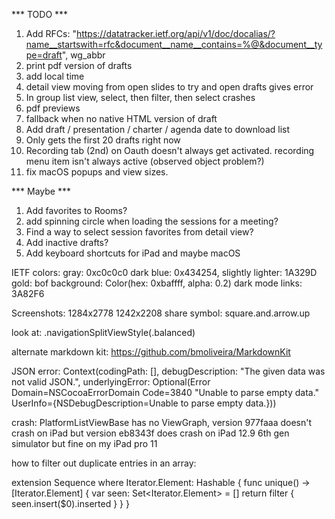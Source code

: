 *** TODO ***

1. Add RFCs: "https://datatracker.ietf.org/api/v1/doc/docalias/?name__startswith=rfc&document__name__contains=%@&document__type=draft", wg_abbr
2. print pdf version of drafts
3. add local time
4. detail view moving from open slides to try and open drafts gives error
5. In group list view, select, then filter, then select crashes
6. pdf previews
7. fallback when no native HTML version of draft
8. Add draft / presentation / charter / agenda date to download list
9. Only gets the first 20 drafts right now
10. Recording tab (2nd) on Oauth doesn't always get activated.
    recording menu item isn't always active (observed object problem?)
11. fix macOS popups and view sizes.

*** Maybe ***

1. Add favorites to Rooms?
2. add spinning circle when loading the sessions for a meeting?
3. Find a way to select session favorites from detail view?
4. Add inactive drafts?
5. Add keyboard shortcuts for iPad and maybe macOS


IETF colors:
	gray: 0xc0c0c0
	dark blue: 0x434254, slightly lighter: 1A329D
	gold: 
	bof background: Color(hex: 0xbaffff, alpha: 0.2)
	dark mode links: 3A82F6

Screenshots:
	1284x2778
	1242x2208
share symbol: square.and.arrow.up

look at: .navigationSplitViewStyle(.balanced)

alternate markdown kit:
https://github.com/bmoliveira/MarkdownKit

JSON error:
Context(codingPath: [], debugDescription: "The given data was not valid JSON.", underlyingError: Optional(Error Domain=NSCocoaErrorDomain Code=3840 "Unable to parse empty data." UserInfo={NSDebugDescription=Unable to parse empty data.}))


crash: PlatformListViewBase has no ViewGraph, version 977faaa doesn't crash on iPad but version eb8343f does crash on iPad 12.9 6th gen simulator but fine on my iPad pro 11 

how to filter out duplicate entries in an array:

extension Sequence where Iterator.Element: Hashable {
    func unique() -> [Iterator.Element] {
        var seen: Set<Iterator.Element> = []
        return filter { seen.insert($0).inserted }
    }
}
